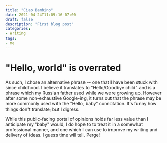 ```yaml
---
title: "Ciao Bambino"
date: 2021-04-24T11:09:16-07:00
draft: false
description: "First blog post"
categories:
- Writing
tags:
- me
---
```


# "Hello, world" is overrated
As such, I chose an alternative phrase -- one that I have been stuck with since childhood.
I believe it translates to "Hello/Goodbye child" and is a phrase which my Russian father used while we were
growing up. However after some non-exhaustive Google-ing, it turns out that the phrase may be more commonly
used with the "Hello, baby" connotation. It's funny how things don't translate; but I digress.

While this public-facing portal of opinions holds far less value than I anticipate
my "baby" would, I do hope to to treat it in a somewhat professional manner, and one which I can
use to improve my writing and delivery of ideas. I guess time will tell. Perge!
